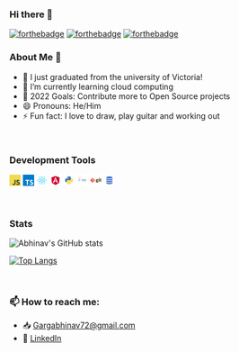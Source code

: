 ### Hi there 👋
[![forthebadge](https://forthebadge.com/images/badges/built-with-love.svg)]()
[![forthebadge](https://forthebadge.com/images/badges/uses-git.svg)]()
[![forthebadge](https://forthebadge.com/images/badges/makes-people-smile.svg)]()

### About Me 💬
- 🔭  I just graduated from the university of Victoria!
- 🌱  I’m currently learning cloud computing
- 🥅  2022 Goals: Contribute more to Open Source projects
- 😄 Pronouns: He/Him
- ⚡ Fun fact: I love to draw, play guitar and working out

<br />

### Development Tools 
 
<code><img height="20" src="https://raw.githubusercontent.com/github/explore/80688e429a7d4ef2fca1e82350fe8e3517d3494d/topics/javascript/javascript.png"></code>
<code><img height="20" src="https://raw.githubusercontent.com/github/explore/80688e429a7d4ef2fca1e82350fe8e3517d3494d/topics/typescript/typescript.png"></code>
<code><img height="20" src="https://raw.githubusercontent.com/github/explore/80688e429a7d4ef2fca1e82350fe8e3517d3494d/topics/react/react.png"></code>
<code><img height="20" src="https://raw.githubusercontent.com/github/explore/80688e429a7d4ef2fca1e82350fe8e3517d3494d/topics/angular/angular.png"></code>
<code><img height="20" src="https://raw.githubusercontent.com/github/explore/80688e429a7d4ef2fca1e82350fe8e3517d3494d/topics/python/python.png"></code>
<code><img height="20" src="https://raw.githubusercontent.com/github/explore/80688e429a7d4ef2fca1e82350fe8e3517d3494d/topics/java/java.png"></code>
<code><img height="20" src="https://raw.githubusercontent.com/github/explore/80688e429a7d4ef2fca1e82350fe8e3517d3494d/topics/git/git.png"></code>
<code><img height="20" src="https://raw.githubusercontent.com/github/explore/80688e429a7d4ef2fca1e82350fe8e3517d3494d/topics/sql/sql.png"></code>


<br />

### Stats 

![Abhinav's GitHub stats](https://github-readme-stats.vercel.app/api?username=AbhinavTheOG&show_icons=true&theme=cobalt)

[![Top Langs](https://github-readme-stats.vercel.app/api/top-langs/?username=AbhinavTheOG&theme=cobalt)](https://github.com/anuraghazra/github-readme-stats) 

<br />

### 📫 How to reach me:

- :inbox_tray: Gargabhinav72@gmail.com <br>
- :necktie: [LinkedIn](https://www.linkedin.com/in/abhinav-garg-920a56185/)

